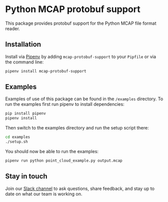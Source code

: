 # Python MCAP protobuf support

This package provides protobuf support for the Python MCAP file format reader.

## Installation

Install via [Pipenv](https://pipenv.pypa.io/en/latest/) by adding `mcap-protobuf-support` to your `Pipfile` or via the command line:

```bash
pipenv install mcap-protobuf-support
```

## Examples

Examples of use of this package can be found in the `/examples` directory. To run the examples first run
pipenv to install dependencies:

```bash
pip install pipenv
pipenv install
```

Then switch to the examples directory and run the setup script there:

```bash
cd examples
./setup.sh
```

You should now be able to run the examples:

```bash
pipenv run python point_cloud_example.py output.mcap
```

## Stay in touch

Join our [Slack channel](https://foxglove.dev/join-slack) to ask questions, share feedback, and stay up to date on what our team is working on.
